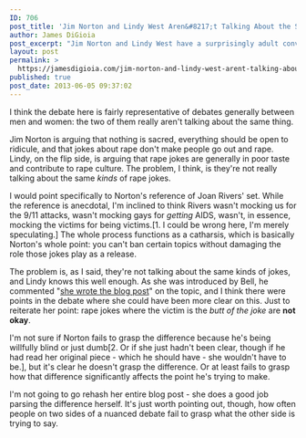 ```yaml
---
ID: 706
post_title: 'Jim Norton and Lindy West Aren&#8217;t Talking About the Same Kinds of Rape Jokes'
author: James DiGioia
post_excerpt: "Jim Norton and Lindy West have a surprisingly adult conversation about rape jokes and freedom of expression, but they mostly talk past each other; they're just not talking about the same thing."
layout: post
permalink: >
  https://jamesdigioia.com/jim-norton-and-lindy-west-arent-talking-about-the-same-kinds-of-rape-jokes/
published: true
post_date: 2013-06-05 09:37:02
---
```

I think the debate here is fairly representative of debates generally between men and women: the two of them really aren't talking about the same thing.

Jim Norton is arguing that nothing is sacred, everything should be open to ridicule, and that jokes about rape don't make people go out and rape. Lindy, on the flip side, is arguing that rape jokes are generally in poor taste and contribute to rape culture. The problem, I think, is they're not really talking about the same *kinds* of rape jokes.<!--more-->

I would point specifically to Norton's reference of Joan Rivers' set. While the reference is anecdotal, I'm inclined to think Rivers wasn't mocking us for the 9/11 attacks, wasn't mocking gays for *getting* AIDS, wasn't, in essence, mocking the victims for being victims.[1. I could be wrong here, I'm merely speculating.] The whole process functions as a catharsis, which is basically Norton's whole point: you can't ban certain topics without damaging the role those jokes play as a release.

The problem is, as I said, they're not talking about the same kinds of jokes, and Lindy knows this well enough. As she was introduced by Bell, he commented "[she wrote the blog post][1]" on the topic, and I think there were points in the debate where she could have been more clear on this. Just to reiterate her point: rape jokes where the victim is the *butt of the joke* are **not okay**.

I'm not sure if Norton fails to grasp the difference because he's being willfully blind or just dumb[2. Or if she just hadn't been clear, though if he had read her original piece - which he should have - she wouldn't have to be.], but it's clear he doesn't grasp the difference. Or at least fails to grasp how that difference significantly affects the point he's trying to make.

I'm not going to go rehash her entire blog post - she does a good job parsing the difference herself. It's just worth pointing out, though, how often people on two sides of a nuanced debate fail to grasp what the other side is trying to say.

 [1]: http://jezebel.com/5925186/how-to-make-a-rape-joke "How to Make a Rape Joke"